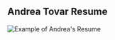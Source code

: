
## Andrea Tovar Resume
![Example of Andrea's Resume](https://3b64dffef82341d6ab550f91ea618def.vfs.cloud9.us-east-2.amazonaws.com/_static/LearnCS8-Resume/img/website.png)

